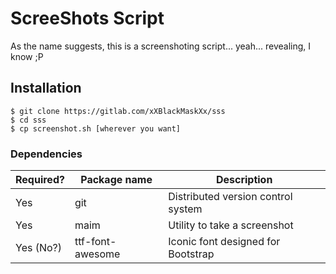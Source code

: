 # ScreeShots Script

As the name suggests, this is a screenshoting script... yeah... revealing, I know ;P

## Installation

```shell
$ git clone https://gitlab.com/xXBlackMaskXx/sss
$ cd sss
$ cp screenshot.sh [wherever you want]
```

### Dependencies

| Required? | Package name     | Description
|-----------|------------------|------------
| Yes       | git              | Distributed version control system
| Yes		| maim		       | Utility to take a screenshot
| Yes (No?) | ttf-font-awesome | Iconic font designed for Bootstrap